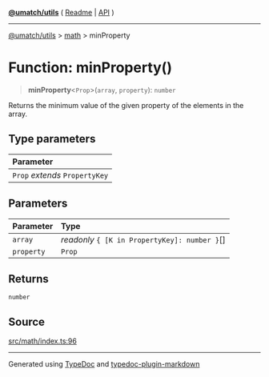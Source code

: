 [**@umatch/utils**](../../README.md) ( [Readme](../../README.md) \| [API](../../API.md) )

---

[@umatch/utils](../../API.md) > [math](../README.md) > minProperty

# Function: minProperty()

> **minProperty**\<`Prop`\>(`array`, `property`): `number`

Returns the minimum value of the given property of the elements in the array.

## Type parameters

| Parameter                      |
| :----------------------------- |
| `Prop` _extends_ `PropertyKey` |

## Parameters

| Parameter  | Type                                          |
| :--------- | :-------------------------------------------- |
| `array`    | _readonly_ `{ [K in PropertyKey]: number }`[] |
| `property` | `Prop`                                        |

## Returns

`number`

## Source

[src/math/index.ts:96](https://github.com/umatch-oficial/utils/blob/fe3e40a/src/math/index.ts#L96)

---

Generated using [TypeDoc](https://typedoc.org/) and [typedoc-plugin-markdown](https://www.npmjs.com/package/typedoc-plugin-markdown)
